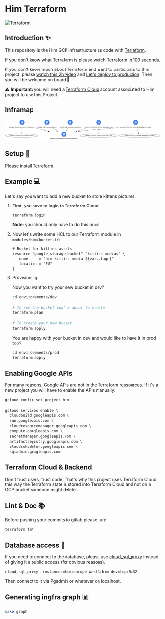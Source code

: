 # Him Terraform

<img alt="Terraform" src="https://www.datocms-assets.com/2885/1629941242-logo-terraform-main.svg" width="400px">

## Introduction ✨

This repository is the Him GCP infrastructure as code with [Terraform](https://www.terraform.io).

If you don't know what Terraform is please watch [Terraform in 100 seconds](https://youtu.be/tomUWcQ0P3k).

If you don't know much about Terraform and want to participate to this project, please [watch this 2h video](https://youtu.be/7xngnjfIlK4) and [Let's deploy to production](https://youtu.be/5p8wTOr8AbU). Then you will be welcome on board 🙂

⚠️ **Important:** you will need a [Terraform Cloud](https://app.terraform.io/session) account associated to Him project to use this Project.

## Inframap
<img src="inframap.png" alt="isolated" width="1024"/>

## Setup 🚀

Please install [Terraform](https://developer.hashicorp.com/terraform/tutorials/aws-get-started/install-cli).


## Example 💻

Let's say you want to add a new bucket to store kittens pictures.

1. First, you have to login to Terraform Cloud:

   ```bash
   terraform login
   ```
   **Note**: you should only have to do this once.

2. Now let's write some HCL to our Terraform module in `modules/him/bucket.tf`:
   
   ```hcl
   # Bucket for kitties assets
   resource "google_storage_bucket" "kitties-medias" {
      name     = "him-kitties-media-${var.stage}"
      location = "EU"
   }
   ```

3. Provisioning:

   Now you want to try your new bucket in dev?

   ```bash
   cd environements/dev

   # To see the bucket you're about to create
   terraform plan

   # To create your new bucket
   terraform apply
   ```
   
   You are happy with your bucket in dev and would like to have it in prod too?

   ```bash
   cd environements/prod
   terraform apply
   ```


## Enabling Google APIs

For many reasons, Google APIs are not in the Terraform ressources. If it's a new project you will have to enable the APIs manually:

```bash
gcloud config set project him

gcloud services enable \
  cloudbuild.googleapis.com \
  run.googleapis.com \
  cloudresourcemanager.googleapis.com \
  compute.googleapis.com \
  secretmanager.googleapis.com \
  artifactregistry.googleapis.com \
  cloudscheduler.googleapis.com \
  sqladmin.googleapis.com
```


## Terraform Cloud & Backend

Don't trust users, trust code. That's why this project uses Terraform Cloud, this way the Terraform state is
stored into Terraform Cloud and not on a GCP bucket someone might delete...


## Lint & Doc 📚

Before pushing your commits to gitlab please run:

```bash
terraform fmt
```


## Database access 💾

If you need to connect to the database, please use [cloud_sql_proxy](https://cloud.google.com/sql/docs/mysql/sql-proxy?hl=fr#install) instead of giving it a public access (for obvious reasons).

```
cloud_sql_proxy -instances=him:europe-west3:him-dev=tcp:5432
```

Then connect to it via Pgadmin or whatever on localhost.


## Generating ingfra graph 📊

```bash
make graph
```